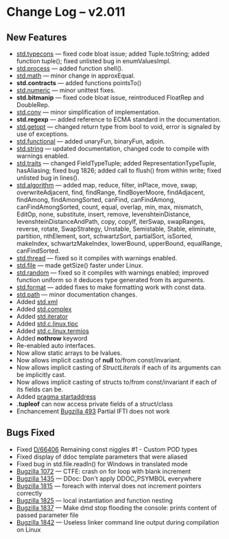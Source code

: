 # Change Log &ndash; v2.011

## New Features

* [std.typecons](/phobos/std_typecons) &mdash; fixed code bloat issue; added
  Tuple.toString; added function tuple(); fixed unlisted bug in enumValuesImpl.
* [std.process](/phobos/std_process) &mdash; added function shell().
* [std.math](/phobos/std_math) &mdash; minor change in approxEqual.
* **std.contracts** &mdash; added functions pointsTo()
* [std.numeric](/phobos/std_numeric) &mdash; minor unittest fixes.
* **std.bitmanip** &mdash; fixed code bloat issue, reintroduced FloatRep and
  DoubleRep.
* [std.conv](/phobos/std_conv) &mdash; minor simplification of implementation.
* **std.regexp** &mdash; added reference to ECMA standard in the documentation.
* [std.getopt](/phobos/std_getopt) &mdash; changed return type from bool to
  void, error is signaled by use of exceptions.
* [std.functional](/phobos/std_functional) &mdash; added unaryFun, binaryFun,
  adjoin.
* [std.string](/phobos/std_string) &mdash; updated documentation, changed code
  to compile with warnings enabled.
* [std.traits](/phobos/std_traits) &mdash; changed FieldTypeTuple; added
  RepresentationTypeTuple, hasAliasing; fixed bug 1826; added call to flush()
  from within write; fixed unlisted bug in lines().
* [std.algorithm](/phobos/std_algorithm) &mdash; added map, reduce, filter,
  inPlace, move, swap, overwriteAdjacent, find, findRange, findBoyerMoore,
  findAdjacent, findAmong, findAmongSorted, canFind, canFindAmong,
  canFindAmongSorted, count, equal, overlap, min, max, mismatch, EditOp, none,
  substitute, insert, remove, levenshteinDistance, levenshteinDistanceAndPath,
  copy, copyIf, iterSwap, swapRanges, reverse, rotate, SwapStrategy, Unstable,
  Semistable, Stable, eliminate, partition, nthElement, sort, schwartzSort,
  partialSort, isSorted, makeIndex, schwartzMakeIndex, lowerBound, upperBound,
  equalRange, canFindSorted.
* [std.thread](/phobos/std_thread) &mdash; fixed so it compiles with warnings
  enabled.
* [std.file](/phobos/std_file) &mdash; made getSize() faster under Linux.
* [std.random](/phobos/std_random) &mdash; fixed so it compiles with warnings
  enabled; improved function uniform so it deduces type generated from its
  arguments.
* [std.format](/phobos/std_format) &mdash; added fixes to make formatting work
  with const data.
* [std.path](/phobos/std_path) &mdash; minor documentation changes.
* Added [std.xml](/phobos/std_xml)
* Added [std.complex](/phobos/std_complex)
* Added [std.iterator](/phobos/std_iterator)
* Added [std.c.linux.tipc](/phobos/std_c.linux.tipc)
* Added [std.c.linux.termios](/phobos/std_c.linux.termios)
* Added **nothrow** keyword
* Re-enabled auto interfaces.
* Now allow static arrays to be lvalues.
* Now allows implicit casting of **null** to/from const/invariant.
* Now allows implicit casting of *StructLiterals* if each of its arguments can
  be implicitly cast.
* Now allows implicit casting of structs to/from const/invariant if each of
  its fields can be.
* Added [pragma startaddress](/pragma#predefined-pragmas)
* **.tupleof** can now access private fields of a struct/class
* Enchancement [Bugzilla 493](/bug/493) Partial IFTI does not work

## Bugs Fixed

* Fixed [D/66406](http://digitalmars.com/webnews/newsgroups.php?search_txt=&group=digitalmars.D&article_id=66406)
  Remaining const niggles #1 - Custom POD types
* Fixed display of ddoc template parameters that were aliased
* Fixed bug in std.file.readln() for Windows in translated mode
* [Bugzilla 1072](/bug/1072) &mdash; CTFE: crash on for loop with blank increment
* [Bugzilla 1435](/bug/1435) &mdash; DDoc: Don't apply DDOC_PSYMBOL everywhere
* [Bugzilla 1815](/bug/1815) &mdash; foreach with interval does not increment pointers correctly
* [Bugzilla 1825](/bug/1825) &mdash; local instantiation and function nesting
* [Bugzilla 1837](/bug/1837) &mdash; Make dmd stop flooding the console: prints content of passed parameter file
* [Bugzilla 1842](/bug/1842) &mdash; Useless linker command line output during compilation on Linux
